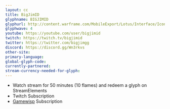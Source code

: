 ```yaml
---
layout: cc
title: BigJimID
glyphname: BIGJIMID
glyphurl: http://content.warframe.com/MobileExport/Lotus/Interface/Icons/Player/ContentCreators/BigJimID.png
glyphwave: 4
youtube: https://youtube.com/user/bigjimid
twitch: https://twitch.tv/bigjimid
twitter: https://twitter.com/bigjimgg
discord: https://discord.gg/Wn3rkvs
other-site: 
primary-language: 
global-glyph-code: 
currently-partnered: 
stream-currency-needed-for-glyph: 
---
```

* Watch stream for 50 minutes (10 flames) and redeem a glyph on StreamElements
* Twitch Subscription
* [Gamewisp](https://gamewisp.com/bigjimid) Subscription
